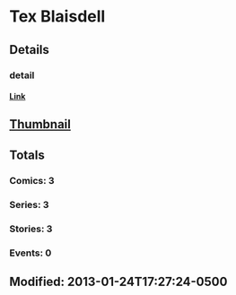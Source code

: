 # Tex  Blaisdell 
## Details
### detail
#### [Link](http://marvel.com/comics/creators/3829/tex_blaisdell?utm_campaign=apiRef&utm_source=225578a89fc76f3d20fbffda5d17a88d)
## [Thumbnail](http://i.annihil.us/u/prod/marvel/i/mg/b/40/image_not_available.jpg)
## Totals
### Comics: 3
### Series: 3
### Stories: 3
### Events: 0
## Modified: 2013-01-24T17:27:24-0500